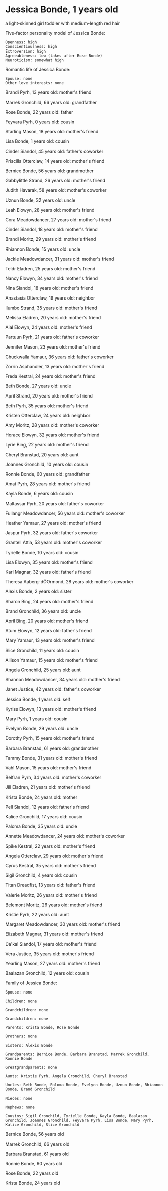 # Jessica Bonde, 1 years old
a light-skinned girl toddler with medium-length red hair

Five-factor personality model of Jessica Bonde:

	Openness: high
	Conscientiousness: high
	Extroversion: high
	Agreeableness: low (takes after Rose Bonde)
	Neuroticism: somewhat high


Romantic life of Jessica Bonde:

	Spouse: none
	Other love interests: none

Brandi Pyrh, 13 years old: mother's friend

Marrek Gronchild, 66 years old: grandfather

Rose Bonde, 22 years old: father

Feyvara Pyrh, 0 years old: cousin

Starling Mason, 18 years old: mother's friend

Lisa Bonde, 1 years old: cousin

Cinder Siandol, 45 years old: father's coworker

Priscilla Otterclaw, 14 years old: mother's friend

Bernice Bonde, 56 years old: grandmother

Gabbylittle Strand, 26 years old: mother's friend

Judith Havarak, 58 years old: mother's coworker

Uznun Bonde, 32 years old: uncle

Leah Elowyn, 28 years old: mother's friend

Cora Meadowdancer, 27 years old: mother's friend

Cinder Siandol, 18 years old: mother's friend

Brandi Moritz, 29 years old: mother's friend

Rhiannon Bonde, 15 years old: uncle

Jackie Meadowdancer, 31 years old: mother's friend

Teldr Eladren, 25 years old: mother's friend

Nancy Elowyn, 34 years old: mother's friend

Nina Siandol, 18 years old: mother's friend

Anastasia Otterclaw, 19 years old: neighbor

Ilumbo Strand, 35 years old: mother's friend

Melissa Eladren, 20 years old: mother's friend

Aial Elowyn, 24 years old: mother's friend

Partuun Pyrh, 21 years old: father's coworker

Jennifer Mason, 23 years old: mother's friend

Chuckwalla Yamaur, 36 years old: father's coworker

Zorrin Asphandler, 13 years old: mother's friend

Freda Kestral, 24 years old: mother's friend

Beth Bonde, 27 years old: uncle

April Strand, 20 years old: mother's friend

Beth Pyrh, 35 years old: mother's friend

Kristen Otterclaw, 24 years old: neighbor

Amy Moritz, 28 years old: mother's coworker

Horace Elowyn, 32 years old: mother's friend

Lyrie Bing, 22 years old: mother's friend

Cheryl Branstad, 20 years old: aunt

Joannes Gronchild, 10 years old: cousin

Ronnie Bonde, 60 years old: grandfather

Amat Pyrh, 28 years old: mother's friend

Kayla Bonde, 6 years old: cousin

Maltassar Pyrh, 20 years old: father's coworker

Fullangr Meadowdancer, 56 years old: mother's coworker

Heather Yamaur, 27 years old: mother's friend

Jaspur Pyrh, 32 years old: father's coworker

Grantell Attia, 53 years old: mother's coworker

Tyrielle Bonde, 10 years old: cousin

Lisa Elowyn, 35 years old: mother's friend

Karl Magnar, 32 years old: father's friend

Theresa Aaberg-dÕOrmond, 28 years old: mother's coworker

Alexis Bonde, 2 years old: sister

Sharon Bing, 24 years old: mother's friend

Brand Gronchild, 36 years old: uncle

April Bing, 20 years old: mother's friend

Atum Elowyn, 12 years old: father's friend

Mary Yamaur, 13 years old: mother's friend

Slice Gronchild, 11 years old: cousin

Allison Yamaur, 15 years old: mother's friend

Angela Gronchild, 25 years old: aunt

Shannon Meadowdancer, 34 years old: mother's friend

Janet Justice, 42 years old: father's coworker

Jessica Bonde, 1 years old: self

Kyriss Elowyn, 13 years old: mother's friend

Mary Pyrh, 1 years old: cousin

Evelynn Bonde, 29 years old: uncle

Dorothy Pyrh, 15 years old: mother's friend

Barbara Branstad, 61 years old: grandmother

Tammy Bonde, 31 years old: mother's friend

Vahl Mason, 15 years old: mother's friend

Belfran Pyrh, 34 years old: mother's coworker

Jill Eladren, 21 years old: mother's friend

Krista Bonde, 24 years old: mother

Pell Siandol, 12 years old: father's friend

Kalice Gronchild, 17 years old: cousin

Paloma Bonde, 35 years old: uncle

Annette Meadowdancer, 24 years old: mother's coworker

Spike Kestral, 22 years old: mother's friend

Angela Otterclaw, 29 years old: mother's friend

Cyrus Kestral, 35 years old: mother's friend

Sigil Gronchild, 4 years old: cousin

Titan Dreadfist, 13 years old: father's friend

Valerie Moritz, 26 years old: mother's friend

Belemont Moritz, 26 years old: mother's friend

Kristie Pyrh, 22 years old: aunt

Margaret Meadowdancer, 30 years old: mother's friend

Elizabeth Magnar, 31 years old: mother's friend

Da'kal Siandol, 17 years old: mother's friend

Vera Justice, 35 years old: mother's friend

Yearling Mason, 27 years old: mother's friend

Baalazan Gronchild, 12 years old: cousin


Family of Jessica Bonde:

	Spouse: none

	Children: none

	Grandchildren: none

	Grandchildren: none

	Parents: Krista Bonde, Rose Bonde

	Brothers: none

	Sisters: Alexis Bonde

	Grandparents: Bernice Bonde, Barbara Branstad, Marrek Gronchild, Ronnie Bonde

	Greatgrandparents: none

	Aunts: Kristie Pyrh, Angela Gronchild, Cheryl Branstad

	Uncles: Beth Bonde, Paloma Bonde, Evelynn Bonde, Uznun Bonde, Rhiannon Bonde, Brand Gronchild

	Nieces: none

	Nephews: none

	Cousins: Sigil Gronchild, Tyrielle Bonde, Kayla Bonde, Baalazan Gronchild, Joannes Gronchild, Feyvara Pyrh, Lisa Bonde, Mary Pyrh, Kalice Gronchild, Slice Gronchild

Bernice Bonde, 56 years old

Marrek Gronchild, 66 years old

Barbara Branstad, 61 years old

Ronnie Bonde, 60 years old

Rose Bonde, 22 years old

Krista Bonde, 24 years old

